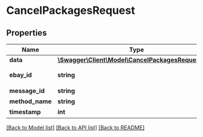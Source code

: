 # CancelPackagesRequest

## Properties
Name | Type | Description | Notes
------------ | ------------- | ------------- | -------------
**data** | [**\Swagger\Client\Model\CancelPackagesRequestData**](CancelPackagesRequestData.md) |  | 
**ebay_id** | **string** | 卖家eBay账户 | 
**message_id** | **string** | 消息ID | 
**method_name** | **string** |  | [optional] 
**timestamp** | **int** | 时间戳 | 

[[Back to Model list]](../README.md#documentation-for-models) [[Back to API list]](../README.md#documentation-for-api-endpoints) [[Back to README]](../README.md)


